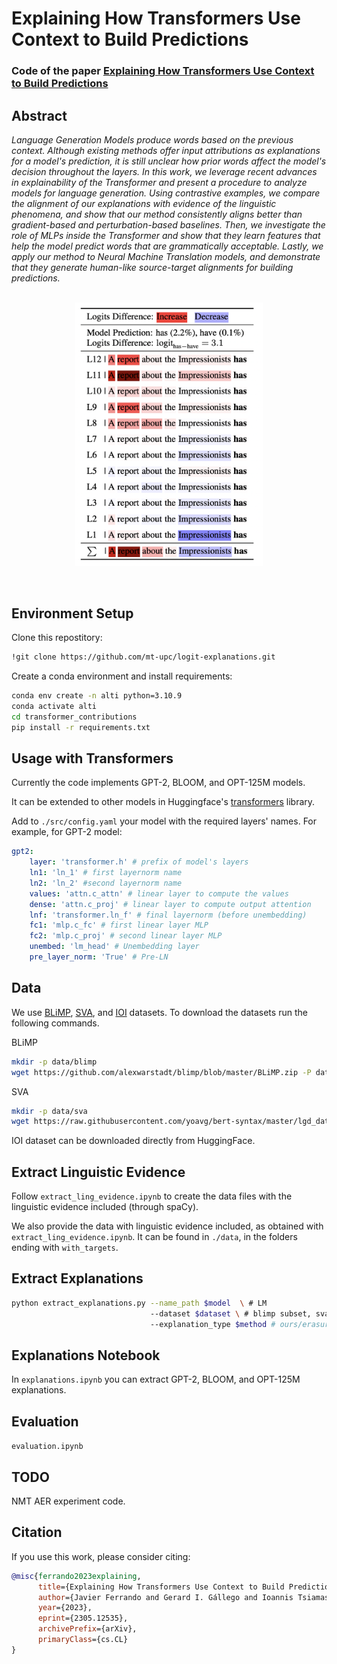 # Explaining How Transformers Use Context to Build Predictions

### Code of the paper [Explaining How Transformers Use Context to Build Predictions](https://arxiv.org/pdf/2305.12535.pdf)
## Abstract
<p>
<em>
Language Generation Models produce words based on the previous context. Although existing methods offer input attributions as explanations for a model's prediction, it is still unclear how prior words affect the model's decision throughout the layers. In this work, we leverage recent advances in explainability of the Transformer and present a procedure to analyze models for language generation. Using contrastive examples, we compare the alignment of our explanations with evidence of the linguistic phenomena, and show that our method consistently aligns better than gradient-based and perturbation-based baselines. Then, we investigate the role of MLPs inside the Transformer and show that they learn features that help the model predict words that are grammatically acceptable. Lastly, we apply our method to Neural Machine Translation models, and demonstrate that they generate human-like source-target alignments for building predictions.
</em>
</p>

<p align="center"><br>
<img src="./img/table_1.png" class="center" title="paper logo" width="300"/>
</p><br>

## Environment Setup

Clone this repostitory:
```bash
!git clone https://github.com/mt-upc/logit-explanations.git
```

Create a conda environment and install requirements:
```bash
conda env create -n alti python=3.10.9
conda activate alti
cd transformer_contributions
pip install -r requirements.txt
```


## Usage with Transformers

Currently the code implements GPT-2, BLOOM, and OPT-125M models.

It can be extended to other models in Huggingface's [transformers](https://github.com/huggingface/transformers "Huggingface's transformers github") library.

Add to `./src/config.yaml` your model with the required layers' names. For example, for GPT-2 model:
```yaml
gpt2:
    layer: 'transformer.h' # prefix of model's layers
    ln1: 'ln_1' # first layernorm name
    ln2: 'ln_2' #second layernorm name
    values: 'attn.c_attn' # linear layer to compute the values
    dense: 'attn.c_proj' # linear layer to compute output attention
    lnf: 'transformer.ln_f' # final layernorm (before unembedding)
    fc1: 'mlp.c_fc' # first linear layer MLP
    fc2: 'mlp.c_proj' # second linear layer MLP
    unembed: 'lm_head' # Unembedding layer
    pre_layer_norm: 'True' # Pre-LN
```

## Data
We use [BLiMP](https://github.com/alexwarstadt/blimp), [SVA](https://github.com/yoavg/bert-syntax/blob/master/lgd_dataset.tsv), and [IOI](https://huggingface.co/datasets/fahamu/ioi) datasets. To download the datasets run the following commands.

BLiMP
```bash
mkdir -p data/blimp
wget https://github.com/alexwarstadt/blimp/blob/master/BLiMP.zip -P data/blimp
```

SVA
```bash
mkdir -p data/sva
wget https://raw.githubusercontent.com/yoavg/bert-syntax/master/lgd_dataset.tsv -P data/sva
````

IOI dataset can be downloaded directly from HuggingFace.

## Extract Linguistic Evidence

Follow `extract_ling_evidence.ipynb` to create the data files with the linguistic evidence included (through spaCy).

We also provide the data with linguistic evidence included, as obtained with `extract_ling_evidence.ipynb`. It can be found in `./data`, in the folders ending with `with_targets`.

## Extract Explanations
```bash
python extract_explanations.py --name_path $model  \ # LM
                               --dataset $dataset \ # blimp subset, sva_$num_attractor or ioi
                               --explanation_type $method # ours/erasure/grad
```

## Explanations Notebook
In `explanations.ipynb` you can extract GPT-2, BLOOM, and OPT-125M explanations.

## Evaluation
`evaluation.ipynb`


## TODO
NMT AER experiment code.

## Citation
If you use this work, please consider citing:

```bibtex
@misc{ferrando2023explaining,
      title={Explaining How Transformers Use Context to Build Predictions}, 
      author={Javier Ferrando and Gerard I. Gállego and Ioannis Tsiamas and Marta R. Costa-jussà},
      year={2023},
      eprint={2305.12535},
      archivePrefix={arXiv},
      primaryClass={cs.CL}
}
````